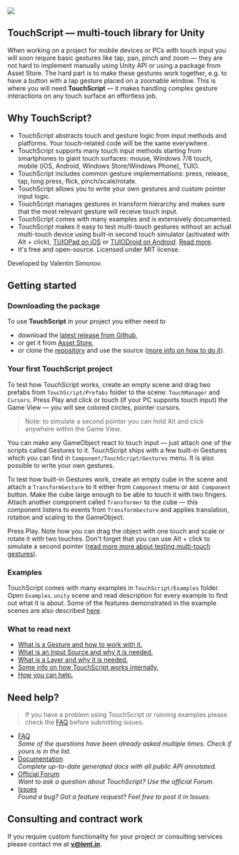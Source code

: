 ![](https://raw.github.com/wiki/TouchScript/TouchScript/images/dvfu.jpg)

## TouchScript — multi-touch library for Unity

When working on a project for mobile devices or PCs with touch input you will soon require basic gestures like tap, pan, pinch and zoom — they are not hard to implement manually using Unity API or using a package from Asset Store. The hard part is to make these gestures work together, e.g. to have a button with a tap gesture placed on a zoomable window. This is where you will need **TouchScript** — it makes handling complex gesture interactions on any touch surface an effortless job. 

## Why TouchScript?
- TouchScript abstracts touch and gesture logic from input methods and platforms. Your touch-related code will be the same everywhere.
- TouchScript supports many touch input methods starting from smartphones to giant touch surfaces: mouse, Windows 7/8 touch, mobile (iOS, Android, Windows Store/Windows Phone), TUIO.
- TouchScript includes common gesture implementations: press, release, tap, long press, flick, pinch/scale/rotate.
- TouchScript allows you to write your own gestures and custom pointer input logic.
- TouchScript manages gestures in transform hierarchy and makes sure that the most relevant gesture will receive touch input.
- TouchScript comes with many examples and is extensively documented.
- TouchScript makes it easy to test multi-touch gestures without an actual multi-touch device using built-in second touch simulator (activated with Alt + click), [TUIOPad on iOS](https://itunes.apple.com/us/app/tuiopad/id412446962) or [TUIODroid on Android](https://play.google.com/store/apps/details?id=tuioDroid.impl&hl=en"). [Read more](Testing-multitouch-on-a-PC).
- It's free and open-source. Licensed under MIT license.

Developed by Valentin Simonov.

## Getting started
### Downloading the package
To use **TouchScript** in your project you either need to 
* download the [latest release from Github](https://github.com/TouchScript/TouchScript/releases),
* or get it from [Asset Store](https://www.assetstore.unity3d.com/en/#!/content/7394),
* or clone the [repository](https://github.com/TouchScript/TouchScript) and use the source ([more info on how to do it](https://github.com/TouchScript/TouchScript/wiki/How-to-Contribute)).

### Your first TouchScript project
To test how TouchScript works, create an empty scene and drag two prefabs from `TouchScript/Prefabs` folder to the scene: `TouchManager` and `Cursors`. Press Play and click or touch (if your PC supports touch input) the Game View — you will see colored circles, pointer cursors.

> Note: to simulate a second pointer you can hold Alt and click anywhere within the Game View.

You can make any GameObject react to touch input — just attach one of the scripts called Gestures to it. TouchScript ships with a few built-in Gestures which you can find in `Component/TouchScript/Gestures` menu. It is also possible to write your own gestures.

To test how built-in Gestures work, create an empty cube in the scene and attach a `TransformGesture` to it either from `Component` menu or `Add Component` button. Make the cube large enough to be able to touch it with two fingers. Attach another component called `Transformer` to the cube — this component listens to events from `TransformGesture` and applies translation, rotation and scaling to the GameObject.

Press Play. Note how you can drag the object with one touch and scale or rotate it with two touches. Don't forget that you can use Alt + click to simulate a second pointer ([read more more about testing multi-touch gestures](https://github.com/TouchScript/TouchScript/wiki/Testing-multitouch-on-a-PC)).

### Examples
TouchScript comes with many examples in `TouchScript/Examples` folder. Open `Examples.unity` scene and read description for every example to find out what it is about. Some of the features demonstrated in the example scenes are also described [here](https://github.com/TouchScript/TouchScript/wiki/Examples).

### What to read next
- [What is a Gesture and how to work with it.](https://github.com/TouchScript/TouchScript/wiki/Gestures)
- [What is an Input Source and why it is needed.](https://github.com/TouchScript/TouchScript/wiki/Input-Sources)
- [What is a Layer and why it is needed.](https://github.com/TouchScript/TouchScript/wiki/Layers)
- [Some info on how TouchScript works internally.](https://github.com/TouchScript/TouchScript/wiki/Main-Ideas-Behind-TouchScript)
- [How you can help.](https://github.com/TouchScript/TouchScript/wiki/How-to-Contribute)

## Need help?
> If you have a problem using TouchScript or running examples please check the [FAQ](FAQ) before submitting issues.

 - [FAQ](FAQ)  
_Some of the questions have been already asked multiple times. Check if yours is in the list._
 - [Documentation](http://touchscript.github.io/docs/)  
_Complete up-to-date generated docs with all public API annotated._
 - [Official Forum](http://touchprefab.com/index.php)  
_Want to ask a question about TouchScript? Use the official Forum._
 - [Issues](https://github.com/TouchScript/TouchScript/issues)  
_Found a bug? Got a feature request? Feel free to post it in Issues._  

## Consulting and contract work
If you require custom functionality for your project or consulting services please contact me at **v@lent.in**.
